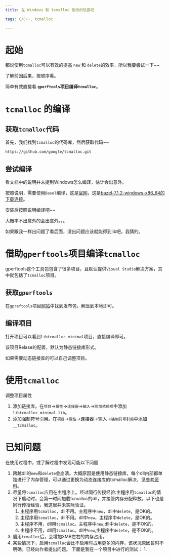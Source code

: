 ```yaml
---
title: 在 Windows 和 tcmalloc 愉快的玩耍吧

tags: C/C++, tcmalloc

---
```


# 起始
都说使用`tcmalloc`可以有效的提高 `new` 和 `delete`的效率，所以我要尝试一下~~

了解前因后果，按顺序看。

简单有效直接看 **`gperftools`项目编译`tcmalloc`**。

# `tcmalloc` 的编译

## 获取`tcmalloc`代码
首先，我们找到`tcmalloc`的代码库，然后获取代码~~
``` bat
https://github.com/google/tcmalloc.git
```

## 尝试编译
看文档中的说明并未提到Windows怎么编译，估计会出意外。

按照说明，需要使用`Basel`编译，这是[官网]()，这是[bazel-7.1.2-windows-x86_64的下载连接](https://objects.githubusercontent.com/github-production-release-asset-2e65be/20773773/dce6a91b-cf12-4a08-9c87-3c49bf45af70?X-Amz-Algorithm=AWS4-HMAC-SHA256&X-Amz-Credential=AKIAVCODYLSA53PQK4ZA%2F20240509%2Fus-east-1%2Fs3%2Faws4_request&X-Amz-Date=20240509T035501Z&X-Amz-Expires=300&X-Amz-Signature=cecab7c4050793281b1b67e9feda2d0ca468a8262a2361e20519675cd8a80cdb&X-Amz-SignedHeaders=host&actor_id=9416734&key_id=0&repo_id=20773773&response-content-disposition=attachment%3B%20filename%3Dbazel-7.1.2-windows-x86_64.exe&response-content-type=application%2Foctet-stream)。

安装后按照说明编译吧~~

大概率不出意外的会出意外。。。

如果跟我一样出问题了看后面，没出问题应该就能得到lib吧，我猜的。

# 借助`gperftools`项目编译`tcmalloc`
gperftools这个工具包包含了很多项目，且默认提供`Visual Studio`解决方案，其中就包括了`tcmalloc`项目。

## 获取`gperftools`
在`gpreftools`项目[网站](https://github.com/gperftools/gperftools)中找到发布包，解压到本地即可。
 
## 编译项目
打开项目可以看到`libtcmalloc_minimal`项目，直接编译即可。

该项目Relase的配置，默认为静态链接库形式。

如果需要动态链接库的可以自己调整项目。

# 使用`tcmalloc`
调整项目属性
1. 添加链接库。在`项目`->`属性`->`连接器`->`输入`->`附加依赖项`中添加`libtcmalloc_minimal.lib`。
2. 添加强制符号引用。在`项目`->`属性`->连接器->输入->`强制符号引用`中添加`__tcmalloc`。

# 已知问题
在使用过程中，或了解过程中发现可能以下问题
1. 跨越dll的`new`和`delete`会崩溃。大概原因是使用静态链接库，每个dll内部都单独进行了内存管理，可以通过更换为动态连接库的tcmalloc解决，见[参考资料](https://stackoverflow.com/questions/14243186/has-anyone-been-able-to-integrate-tcmalloc-on-a-windows-64-bit-application-that)。
2. 尽量将`tcmalloc`应用在主程序上。经过同行传授经验:主程序用`tcmalloc`的情况下启动时，会第一时间加载tcmalloc的dll，并接管内存分配释放。以下也是同行传授经验，我这里并未实际验证。
   1. 主程序用`tcmalloc`，dll不用。主程序中`new`，dll中`delete`，是OK的。
   2. 主程序用`tcmalloc`，dll不用。dll中`new`，主程序中`delete`，是OK的。
   3. 主程序不用，dll用`tcmalloc`。主程序中`new`,dll中`delete`，是不OK的。
   4. 主程序不用，dll用`tcmalloc`。dll中`new`,主程序中`delete`，是不OK的。
3. 启用`tcmalloc`后，会增加3MB左右的内存占用。
4. 某些情况下，启用`tcmalloc`会比不启用时占用更多的内存，该状况原因暂时不明确。已经向作者提出问题。
   下面是我在一个项目中进行的测试：
   1. 